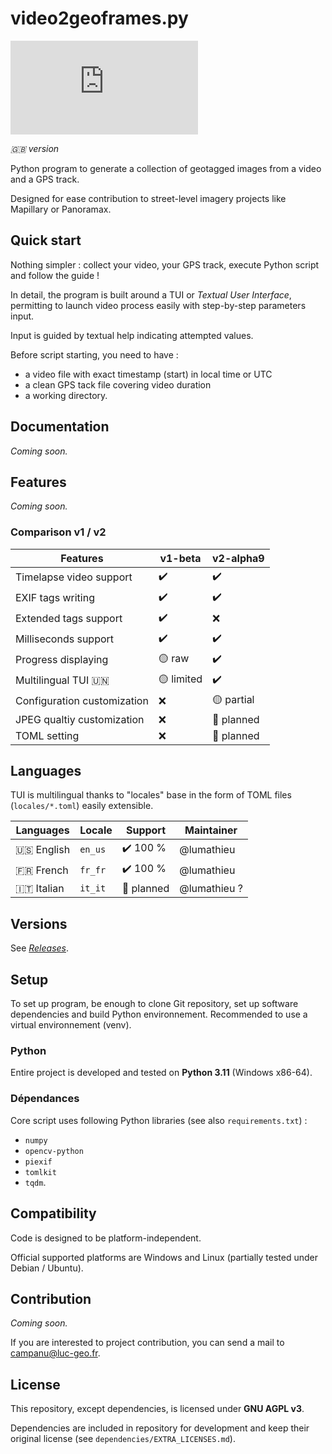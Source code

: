 # video2geoframes.py

![Gitea Release](https://img.shields.io/gitea/v/release/lumathieu/video2geoframes.py?gitea_url=https%3A%2F%2Fgit.luc-geo.fr&include_prereleases&sort=semver&display_name=release&style=flat&link=https%3A%2F%2Fgit.luc-geo.fr%2Flumathieu%2Fvideo2geoframes.py%2Freleases)

_🇬🇧 version_

Python program to generate a collection of geotagged images from a video and a GPS track.

Designed for ease contribution to street-level imagery projects like Mapillary or Panoramax.

## Quick start

Nothing simpler : collect your video, your GPS track, execute Python script and follow the guide !

In detail, the program is built around a TUI or _Textual User Interface_, permitting to launch video process easily with
step-by-step parameters input.

Input is guided by textual help indicating attempted values.

Before script starting, you need to have :
* a video file with exact timestamp (start) in local time or UTC
* a clean GPS tack file covering video duration
* a working directory.

## Documentation

_Coming soon._

## Features

_Coming soon._

### Comparison v1 / v2

| Features                    | v1-beta    | v2-alpha9  |
|-----------------------------|------------|------------|
| Timelapse video support     | ✔️         | ✔️         |
| EXIF tags writing           | ✔️         | ✔️         |
| Extended tags support       | ✔️         | ❌          |
| Milliseconds support        | ✔️         | ✔️         |
| Progress displaying         | 🟡 raw     | ✔️         |
| Multilingual TUI 🇺🇳       | 🟡 limited | ✔️         |
| Configuration customization | ❌          | 🟡 partial | 
| JPEG qualtiy customization  | ❌          | 🔄 planned |
| TOML setting                | ❌          | 🔄 planned |

## Languages
 
TUI is multilingual thanks to "locales" base in the form of TOML files (`locales/*.toml`) easily extensible.

| Languages    | Locale  | Support    | Maintainer   |
|--------------|---------|------------|--------------|
| 🇺🇸 English | `en_us` | ✔️ 100 %   | @lumathieu   |
| 🇫🇷 French  | `fr_fr` | ✔️ 100 %   | @lumathieu   |
| 🇮🇹 Italian | `it_it` | 🔄 planned | @lumathieu ? |

## Versions

See [_Releases_](https://git.luc-geo.fr/lumathieu/video2geoframes.py/releases).

## Setup

To set up program, be enough to clone Git repository, set up software dependencies and build Python environnement.
Recommended to use a virtual environnement (venv).

### Python

Entire project is developed and tested on **Python 3.11** (Windows x86-64).

### Dépendances

Core script uses following Python libraries (see also `requirements.txt`) :
- `numpy`
- `opencv-python`
- `piexif`
- `tomlkit`
- `tqdm`.

## Compatibility

Code is designed to be platform-independent.

Official supported platforms are Windows and Linux (partially tested under Debian / Ubuntu).

## Contribution

_Coming soon._

If you are interested to project contribution, you can send a mail to campanu@luc-geo.fr.

## License

This repository, except dependencies, is licensed under **GNU AGPL v3**.

Dependencies are included in repository for development and keep their original license
(see `dependencies/EXTRA_LICENSES.md`).
